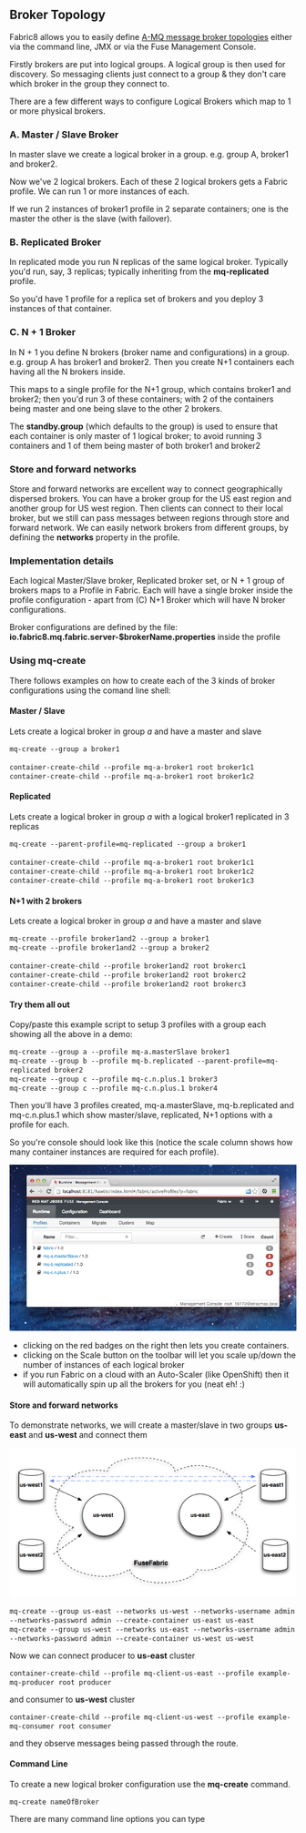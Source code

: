 ## Broker Topology

Fabric8 allows you to easily define [A-MQ message broker topologies](http://www.jboss.org/products/amq) either via the command line, JMX or via the Fuse Management Console.

Firstly brokers are put into logical groups. A logical group is then used for discovery. So messaging clients just connect to a group & they don't care which broker in the group they connect to.

There are a few different ways to configure Logical Brokers which map to 1 or more physical brokers.

### A. Master / Slave Broker

In master slave we create a logical broker in a group. e.g. group A, broker1 and broker2.

Now we've 2 logical brokers. Each of these 2 logical brokers gets a Fabric profile. We can run 1 or more instances of each.

If we run 2 instances of broker1 profile in 2 separate containers; one is the master the other is the slave (with failover).

### B. Replicated Broker

In replicated mode you run N replicas of the same logical broker. Typically you'd run, say, 3 replicas; typically inheriting from the **mq-replicated** profile.

So you'd have 1 profile for a replica set of brokers and you deploy 3 instances of that container.

### C. N + 1 Broker

In N + 1 you define N brokers (broker name and configurations) in a group. e.g. group A has broker1 and broker2. Then you create N+1 containers each having all the N brokers inside.

This maps to a single profile for the N+1 group, which contains broker1 and broker2; then you'd run 3 of these containers; with 2 of the containers being master and one being slave to the other 2 brokers.

The **standby.group** (which defaults to the group) is used to ensure that each container is only master of 1 logical broker; to avoid running 3 containers and 1 of them being master of both broker1 and broker2

### Store and forward networks

Store and forward networks are excellent way to connect geographically dispersed brokers. You can have a broker group for the US east region and another group for US west region. Then clients can connect to their local broker, but we still can pass messages between
 regions through store and forward network. We can easily network brokers from different groups, by defining the **networks** property in the profile.

### Implementation details

Each logical Master/Slave broker, Replicated broker set, or N + 1 group of brokers maps to a Profile in Fabric. Each will have a single broker inside the profile configuration - apart from (C) N+1 Broker which will have N broker configurations.

Broker configurations are defined by the file: **io.fabric8.mq.fabric.server-$brokerName.properties** inside the profile

### Using mq-create

There follows examples on how to create each of the 3 kinds of broker configurations using the comand line shell:

#### Master / Slave

Lets create a logical broker in group *a* and have a master and slave

    mq-create --group a broker1

    container-create-child --profile mq-a-broker1 root broker1c1
    container-create-child --profile mq-a-broker1 root broker1c2

#### Replicated

Lets create a logical broker in group *a* with a logical broker1 replicated in 3 replicas

    mq-create --parent-profile=mq-replicated --group a broker1

    container-create-child --profile mq-a-broker1 root broker1c1
    container-create-child --profile mq-a-broker1 root broker1c2
    container-create-child --profile mq-a-broker1 root broker1c3


#### N+1 with 2 brokers

Lets create a logical broker in group *a* and have a master and slave

    mq-create --profile broker1and2 --group a broker1
    mq-create --profile broker1and2 --group a broker2

    container-create-child --profile broker1and2 root brokerc1
    container-create-child --profile broker1and2 root brokerc2
    container-create-child --profile broker1and2 root brokerc3


#### Try them all out

Copy/paste this example script to setup 3 profiles with a group each showing all the above in a demo:

    mq-create --group a --profile mq-a.masterSlave broker1
    mq-create --group b --profile mq-b.replicated --parent-profile=mq-replicated broker2
    mq-create --group c --profile mq-c.n.plus.1 broker3
    mq-create --group c --profile mq-c.n.plus.1 broker4

Then you'll have 3 profiles created, mq-a.masterSlave,  mq-b.replicated and mq-c.n.plus.1 which show master/slave, replicated, N+1 options with a profile for each.

So you're console should look like this (notice the scale column shows how many container instances are required for each profile).

![hawtio screenshot](images/broker-requirements.png)

* clicking on the red badges on the right then lets you create containers.
* clicking on the Scale button on the toolbar will let you scale up/down the number of instances of each logical broker
* if you run Fabric on a cloud with an Auto-Scaler (like OpenShift) then it will automatically spin up all the brokers for you (neat eh! :)


#### Store and forward networks

To demonstrate networks, we will create a master/slave in two groups **us-east** and **us-west** and connect them

![mq network](images/mq-network.png)

    mq-create --group us-east --networks us-west --networks-username admin --networks-password admin --create-container us-east us-east
    mq-create --group us-west --networks us-east --networks-username admin --networks-password admin --create-container us-west us-west

Now we can connect producer to **us-east** cluster

    container-create-child --profile mq-client-us-east --profile example-mq-producer root producer

and consumer to **us-west** cluster

    container-create-child --profile mq-client-us-west --profile example-mq-consumer root consumer

and they observe messages being passed through the route.


#### Command Line

To create a new logical broker configuration use the **mq-create** command.

```
mq-create nameOfBroker
```
There are many command line options you can type
